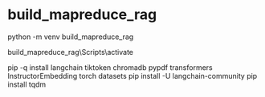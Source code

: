 # build_mapreduce_rag


python -m venv build_mapreduce_rag

build_mapreduce_rag\Scripts\activate

pip -q install langchain tiktoken chromadb pypdf transformers InstructorEmbedding torch datasets
pip install -U langchain-community
pip install tqdm


